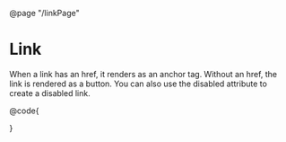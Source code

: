 ﻿@page "/linkPage"

<h1>Link</h1>

<div>
    <p>
        When a link has an href, <Link Href="http://dev.office.com/fabric/components/link">it renders as an anchor tag.</Link> Without an
        href, <Link>the link is rendered as a button</Link>. You can also use the disabled attribute to create a
        <Link Disabled=true Href="http://dev.office.com/fabric/components/link">
        disabled link.
        </Link>
    </p>
</div>

@code{
    
}


